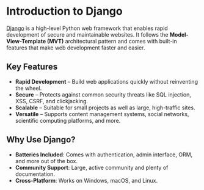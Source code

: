 # Introduction to Django

[Django](https://www.djangoproject.com/) is a high-level Python web framework that enables rapid development of secure and maintainable websites. It follows the **Model-View-Template (MVT)** architectural pattern and comes with built-in features that make web development faster and easier.

## Key Features
- **Rapid Development** – Build web applications quickly without reinventing the wheel.
- **Secure** – Protects against common security threats like SQL injection, XSS, CSRF, and clickjacking.
- **Scalable** – Suitable for small projects as well as large, high-traffic sites.
- **Versatile** – Supports content management systems, social networks, scientific computing platforms, and more.

## Why Use Django?
- **Batteries Included**: Comes with authentication, admin interface, ORM, and more out of the box.
- **Community Support**: Large, active community and plenty of documentation.
- **Cross-Platform**: Works on Windows, macOS, and Linux.
